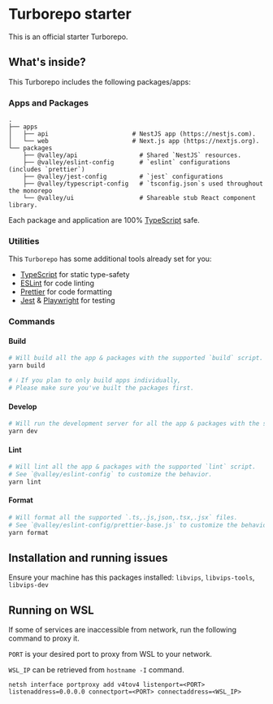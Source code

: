 # Turborepo starter

This is an official starter Turborepo.

## What's inside?

This Turborepo includes the following packages/apps:

### Apps and Packages

    .
    ├── apps
    │   ├── api                       # NestJS app (https://nestjs.com).
    │   └── web                       # Next.js app (https://nextjs.org).
    └── packages
        ├── @valley/api                 # Shared `NestJS` resources.
        ├── @valley/eslint-config       # `eslint` configurations (includes `prettier`)
        ├── @valley/jest-config         # `jest` configurations
        ├── @valley/typescript-config   # `tsconfig.json`s used throughout the monorepo
        └── @valley/ui                  # Shareable stub React component library.

Each package and application are 100% [TypeScript](https://www.typescriptlang.org/) safe.

### Utilities

This `Turborepo` has some additional tools already set for you:

- [TypeScript](https://www.typescriptlang.org/) for static type-safety
- [ESLint](https://eslint.org/) for code linting
- [Prettier](https://prettier.io) for code formatting
- [Jest](https://prettier.io) & [Playwright](https://playwright.dev/) for testing

### Commands

#### Build

```bash
# Will build all the app & packages with the supported `build` script.
yarn build

# ℹ️ If you plan to only build apps individually,
# Please make sure you've built the packages first.
```

#### Develop

```bash
# Will run the development server for all the app & packages with the supported `dev` script.
yarn dev
```

#### Lint

```bash
# Will lint all the app & packages with the supported `lint` script.
# See `@valley/eslint-config` to customize the behavior.
yarn lint
```

#### Format

```bash
# Will format all the supported `.ts,.js,json,.tsx,.jsx` files.
# See `@valley/eslint-config/prettier-base.js` to customize the behavior.
yarn format
```

## Installation and running issues

Ensure your machine has this packages installed: `libvips`, `libvips-tools`, `libvips-dev`

## Running on WSL

If some of services are inaccessible from network, run the following command to proxy it.

`PORT` is your desired port to proxy from WSL to your network.

`WSL_IP` can be retrieved from `hostname -I` command.

```
netsh interface portproxy add v4tov4 listenport=<PORT> listenaddress=0.0.0.0 connectport=<PORT> connectaddress=<WSL_IP>
```
